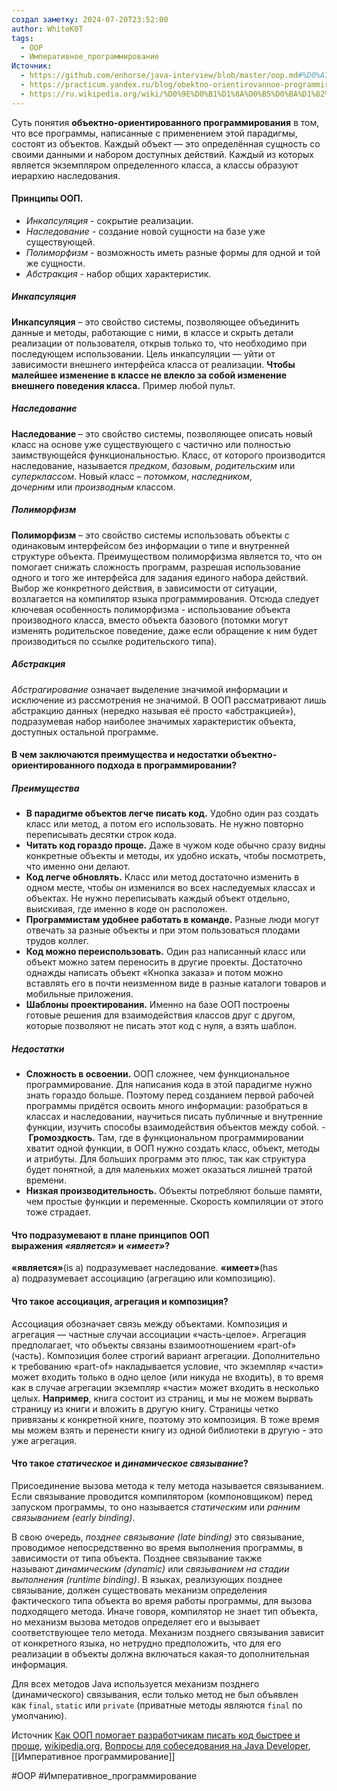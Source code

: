 ```yaml
---
создал заметку: 2024-07-20T23:52:00
author: WhiteK0T
tags:
  - OOP
  - Императивное_программирование
Источник:
  - https://github.com/enhorse/java-interview/blob/master/oop.md#%D0%A7%D1%82%D0%BE-%D1%82%D0%B0%D0%BA%D0%BE%D0%B5-%D0%9E%D0%9E%D0%9F
  - https://practicum.yandex.ru/blog/obektno-orientirovannoe-programmirovanie/
  - https://ru.wikipedia.org/wiki/%D0%9E%D0%B1%D1%8A%D0%B5%D0%BA%D1%82%D0%BD%D0%BE-%D0%BE%D1%80%D0%B8%D0%B5%D0%BD%D1%82%D0%B8%D1%80%D0%BE%D0%B2%D0%B0%D0%BD%D0%BD%D0%BE%D0%B5_%D0%BF%D1%80%D0%BE%D0%B3%D1%80%D0%B0%D0%BC%D0%BC%D0%B8%D1%80%D0%BE%D0%B2%D0%B0%D0%BD%D0%B8%D0%B5
---
```

Суть понятия **объектно-ориентированного программирования** в том, что все программы, написанные с применением этой парадигмы, состоят из объектов. Каждый объект — это определённая сущность со своими данными и набором доступных действий. Каждый из которых является экземпляром определенного класса, а классы образуют иерархию наследования.

#### Принципы ООП.
- _Инкапсуляция_ - сокрытие реализации.
- _Наследование_ - создание новой сущности на базе уже существующей.
- _Полиморфизм_ - возможность иметь разные формы для одной и той же сущности.
- _Абстракция_ - набор общих характеристик.
##### Инкапсуляция
**Инкапсуляция** – это свойство системы, позволяющее объединить данные и методы, работающие с ними, в классе и скрыть детали реализации от пользователя, открыв только то, что необходимо при последующем использовании.
Цель инкапсуляции — уйти от зависимости внешнего интерфейса класса от реализации. **Чтобы малейшее изменение в классе не влекло за собой изменение внешнего поведения класса.**
Пример любой пульт.
##### Наследование
**Наследование** – это свойство системы, позволяющее описать новый класс на основе уже существующего с частично или полностью заимствующейся функциональностью.
Класс, от которого производится наследование, называется _предком_, _базовым_, _родительским_ или _суперклассом_. Новый класс – _потомком_, _наследником_, _дочерним_ или _производным_ классом.
##### Полиморфизм
**Полиморфизм** – это свойство системы использовать объекты с одинаковым интерфейсом без информации о типе и внутренней структуре объекта.
Преимуществом полиморфизма является то, что он помогает снижать сложность программ, разрешая использование одного и того же интерфейса для задания единого набора действий. Выбор же конкретного действия, в зависимости от ситуации, возлагается на компилятор языка программирования. Отсюда следует ключевая особенность полиморфизма - использование объекта производного класса, вместо объекта базового (потомки могут изменять родительское поведение, даже если обращение к ним будет производиться по ссылке родительского типа).
##### Абстракция
_Абстрагирование_ означает выделение значимой информации и исключение из рассмотрения не значимой. В ООП рассматривают лишь абстракцию данных (нередко называя её просто «абстракцией»), подразумевая набор наиболее значимых характеристик объекта, доступных остальной программе.

#### В чем заключаются преимущества и недостатки объектно-ориентированного подхода в программировании?

##### Преимущества 
- **В парадигме объектов легче писать код.** Удобно один раз создать класс или метод, а потом его использовать. Не нужно повторно переписывать десятки строк кода. 
- **Читать код гораздо проще.** Даже в чужом коде обычно сразу видны конкретные объекты и методы, их удобно искать, чтобы посмотреть, что именно они делают. 
- **Код легче обновлять.** Класс или метод достаточно изменить в одном месте, чтобы он изменился во всех наследуемых классах и объектах. Не нужно переписывать каждый объект отдельно, выискивая, где именно в коде он расположен. 
- **Программистам удобнее работать в команде.** Разные люди могут отвечать за разные объекты и при этом пользоваться плодами трудов коллег. 
- **Код можно переиспользовать.** Один раз написанный класс или объект можно затем переносить в другие проекты. Достаточно однажды написать объект «Кнопка заказа» и потом можно вставлять его в почти неизменном виде в разные каталоги товаров и мобильные приложения. 
- **Шаблоны проектирования.** Именно на базе ООП построены готовые решения для взаимодействия классов друг с другом, которые позволяют не писать этот код с нуля, а взять шаблон.
##### Недостатки
- **Сложность в освоении.** ООП сложнее, чем функциональное программирование. Для написания кода в этой парадигме нужно знать гораздо больше. Поэтому перед созданием первой рабочей программы придётся освоить много информации: разобраться в классах и наследовании, научиться писать публичные и внутренние функции, изучить способы взаимодействия объектов между собой.
- **Громоздкость.** Там, где в функциональном программировании хватит одной функции, в ООП нужно создать класс, объект, методы и атрибуты. Для больших программ это плюс, так как структура будет понятной, а для маленьких может оказаться лишней тратой времени.
- **Низкая производительность.** Объекты потребляют больше памяти, чем простые функции и переменные. Скорость компиляции от этого тоже страдает.

#### Что подразумевают в плане принципов ООП выражения _«является»_ и _«имеет»_?
**«является»**(is a) подразумевает наследование. **«имеет»**(has a) подразумевает ассоциацию (агрегацию или композицию).

#### Что такое ассоциация, агрегация и композиция?
Ассоциация обозначает связь между объектами. Композиция и агрегация — частные случаи ассоциации «часть-целое».
Агрегация предполагает, что объекты связаны взаимоотношением «part-of» (часть).
Композиция более строгий вариант агрегации. Дополнительно к требованию «part-of» накладывается условие, что экземпляр «части» может входить только в одно целое (или никуда не
входить), в то время как в случае агрегации экземпляр «части» может входить в несколько целых.
**Например**, книга состоит из страниц, и мы не можем вырвать страницу из книги и вложить в
другую книгу. Страницы четко привязаны к конкретной книге, поэтому это композиция. В тоже время
мы можем взять и перенести книгу из одной библиотеки в другую - это уже агрегация.

#### Что такое _статическое_ и _динамическое связывание_?
Присоединение вызова метода к телу метода называется связыванием. Если связывание проводится компилятором (компоновщиком) перед запуском программы, то оно называется _статическим_ или _ранним связыванием (early binding)_.

В свою очередь, _позднее связывание (late binding)_ это связывание, проводимое непосредственно во время выполнения программы, в зависимости от типа объекта. Позднее связывание также называют _динамическим (dynamic)_ или _связыванием на стадии выполнения (runtime binding)_. В языках, реализующих позднее связывание, должен существовать механизм определения фактического типа объекта во время работы программы, для вызова подходящего метода. Иначе говоря, компилятор не знает тип объекта, но механизм вызова методов определяет его и вызывает соответствующее тело метода. Механизм позднего связывания зависит от конкретного языка, но нетрудно предположить, что для его реализации в объекты должна включаться какая-то дополнительная информация.

Для всех методов Java используется механизм позднего (динамического) связывания, если только метод не был объявлен как `final`, `static` или `private` (приватные методы являются `final` по умолчанию).

Источник [Как ООП помогает разработчикам писать код быстрее и проще](https://practicum.yandex.ru/blog/obektno-orientirovannoe-programmirovanie/), [wikipedia.org](https://ru.wikipedia.org/wiki/%D0%9E%D0%B1%D1%8A%D0%B5%D0%BA%D1%82%D0%BD%D0%BE-%D0%BE%D1%80%D0%B8%D0%B5%D0%BD%D1%82%D0%B8%D1%80%D0%BE%D0%B2%D0%B0%D0%BD%D0%BD%D0%BE%D0%B5_%D0%BF%D1%80%D0%BE%D0%B3%D1%80%D0%B0%D0%BC%D0%BC%D0%B8%D1%80%D0%BE%D0%B2%D0%B0%D0%BD%D0%B8%D0%B5), [Вопросы для собеседования на Java Developer](https://github.com/enhorse/java-interview/blob/master/oop.md#%D0%A7%D1%82%D0%BE-%D1%82%D0%B0%D0%BA%D0%BE%D0%B5-%D0%9E%D0%9E%D0%9F), [[Императивное программирование]]

#OOP 
#Императивное_программирование 
